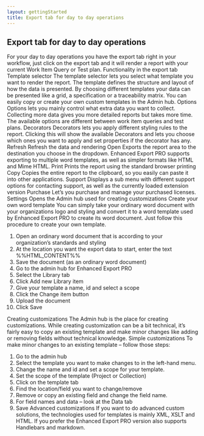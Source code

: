 ```yaml
---
layout: gettingStarted
title: Export tab for day to day operations
---
```


## Export tab for day to day operations
For your day to day operations you have the export tab right in your workflow, just
click on the export tab and it will render a report with your current Work Item Query
or Test plan.
Functionality in the export tab
Template selector The template selector lets you select what template
you want to render the report. The template defines
the structure and layout of how the data is presented.
By choosing different templates your data can be
presented like a grid, a specification or a traceability
matrix. You can easily copy or create your own custom
templates in the Admin hub.
Options Options lets you mainly control what extra data you
want to collect. Collecting more data gives you more
detailed reports but takes more time.
The available options are different between work item
queries and test plans. 
Decorators Decorators lets you apply different styling rules to the
report.
Clicking this will show the available Decorators and
lets you choose which ones you want to apply and set
properties if the decorator has any.
Refresh Refresh the data and rendering
Open Exports the report area to the destination you choose
in the dropdown.
Enhanced Export PRO supports exporting to multiple
word templates, as well as simpler formats like HTML
and Mime HTML.
Print Prints the report using the standard browser printing
Copy Copies the entire report to the clipboard, so you easily
can paste it into other applications.
Support Displays a sub menu with different support options for
contacting support, as well as the currently loaded
extension version
Purchase Let’s you purchase and manage your purchased
licenses.
Settings Opens the Admin hub used for creating
customizations 
Create your own word template
You can simply take your ordinary word document with your organizations logo and
styling and convert it to a word template used by Enhanced Export PRO to create its
word document.
Just follow this procedure to create your own template.
1. Open an ordinary word document that is according to your organization’s
standards and styling
2. At the location you want the export data to start, enter the text
%%HTML_CONTENT%%
3. Save the document (as an ordinary word document)
4. Go to the admin hub for Enhanced Export PRO
5. Select the Library tab
6. Click Add new Library item
7. Give your template a name, id and select a scope
8. Click the Change item button
9. Upload the document
10. Click Save
 
Creating customizations
The Admin hub is the place for creating customizations. While creating customization
can be a bit technical, it’s fairly easy to copy an existing template and make minor
changes like adding or removing fields without technical knowledge.
Simple customizations
To make minor changes to an existing template – follow those steps:
1. Go to the admin hub
2. Select the template you want to make changes to in the left-hand
menu.
3. Change the name and id and set a scope for your template.
4. Set the scope of the template (Project or Collection)
5. Click on the template tab
6. Find the location/field you want to change/remove
7. Remove or copy an existing field and change the field name.
8. For field names and data – look at the Data tab
9. Save
Advanced customizations
If you want to do advanced custom solutions, the technologies used for templates is
mainly XML, XSLT and HTML. If you prefer the Enhanced Export PRO version also
supports Handlebars and markdown. 